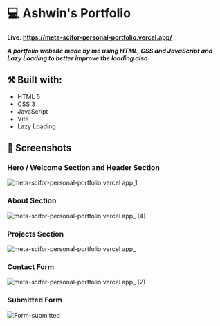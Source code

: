 # 💻 Ashwin's Portfolio

**Live: https://meta-scifor-personal-portfolio.vercel.app/** 

***A portfolio website made by me using HTML, CSS and JavaScript and Lazy Loading to better improve the loading also.***

## ⚒️ Built with:
- HTML 5
- CSS 3
- JavaScript
- Vite
- Lazy Loading

## 📸 Screenshots
### Hero / Welcome Section and Header Section
![meta-scifor-personal-portfolio vercel app_1](https://github.com/user-attachments/assets/6529c29e-72fd-4b05-b5ab-8f54bd3378c3)

### About Section
![meta-scifor-personal-portfolio vercel app_ (4)](https://github.com/user-attachments/assets/6ee0d2cb-51e0-4ca7-8b0a-ec60fdcf5f11)

### Projects Section
![meta-scifor-personal-portfolio vercel app_](https://github.com/user-attachments/assets/ea3742aa-5edb-4846-8720-6d34f6fd9172)

### Contact Form
![meta-scifor-personal-portfolio vercel app_ (2)](https://github.com/user-attachments/assets/54faafc8-6969-498b-8da6-8d895a6efcf8)

### Submitted Form
![Form-submitted](https://github.com/user-attachments/assets/9d9d975f-90fb-47a5-a357-7870766ba934)


